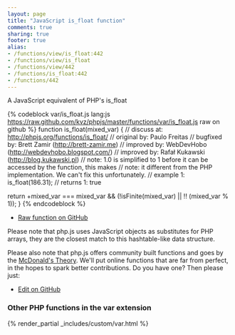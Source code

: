 ```yaml
---
layout: page
title: "JavaScript is_float function"
comments: true
sharing: true
footer: true
alias:
- /functions/view/is_float:442
- /functions/view/is_float
- /functions/view/442
- /functions/is_float:442
- /functions/442
---
```

<!-- Generated by Rakefile:build -->
A JavaScript equivalent of PHP's is_float

{% codeblock var/is_float.js lang:js https://raw.github.com/kvz/phpjs/master/functions/var/is_float.js raw on github %}
function is_float(mixed_var) {
  //  discuss at: http://phpjs.org/functions/is_float/
  // original by: Paulo Freitas
  // bugfixed by: Brett Zamir (http://brett-zamir.me)
  // improved by: WebDevHobo (http://webdevhobo.blogspot.com/)
  // improved by: Rafał Kukawski (http://blog.kukawski.pl)
  //        note: 1.0 is simplified to 1 before it can be accessed by the function, this makes
  //        note: it different from the PHP implementation. We can't fix this unfortunately.
  //   example 1: is_float(186.31);
  //   returns 1: true

  return +mixed_var === mixed_var && (!isFinite(mixed_var) || !! (mixed_var % 1));
}
{% endcodeblock %}

 - [Raw function on GitHub](https://github.com/kvz/phpjs/blob/master/functions/var/is_float.js)

Please note that php.js uses JavaScript objects as substitutes for PHP arrays, they are 
the closest match to this hashtable-like data structure. 

Please also note that php.js offers community built functions and goes by the 
[McDonald's Theory](https://medium.com/what-i-learned-building/9216e1c9da7d). We'll put online 
functions that are far from perfect, in the hopes to spark better contributions. 
Do you have one? Then please just: 

 - [Edit on GitHub](https://github.com/kvz/phpjs/edit/master/functions/var/is_float.js)


### Other PHP functions in the var extension
{% render_partial _includes/custom/var.html %}
